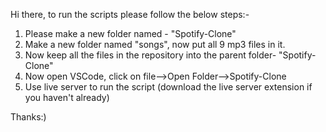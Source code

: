 Hi there,
to run the scripts please follow the below steps:-

1. Please make a new folder named - "Spotify-Clone"
2. Make a new folder named "songs", now put all 9 mp3 files in it.
3. Now keep all the files in the repository into the parent folder- "Spotify-Clone"
4. Now open VSCode, click on file-->Open Folder-->Spotify-Clone
5. Use live server to run the script (download the live server extension if you haven't already)

Thanks:)
